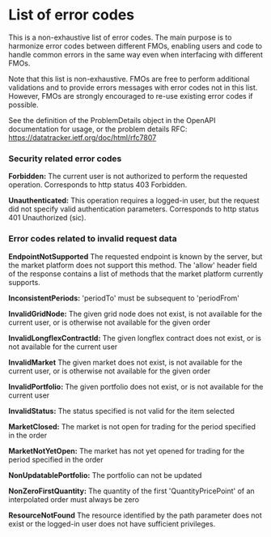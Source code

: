 # List of error codes

This is a non-exhaustive list of error codes. The main purpose is to harmonize error codes between different FMOs, enabling users and code to handle common errors in the same way even when interfacing with different FMOs. 

Note that this list is non-exhaustive. FMOs are free to perform additional validations and to provide errors messages with error codes not in this list. However, FMOs are strongly encouraged to re-use existing error codes if possible. 

See the definition of the ProblemDetails object in the OpenAPI documentation for usage, or the problem details RFC: https://datatracker.ietf.org/doc/html/rfc7807


### Security related error codes

**Forbidden:** The current user is not authorized to perform the requested operation. Corresponds to http status 403 Forbidden.

**Unauthenticated:** This operation requires a logged-in user, but the request did not specify valid authentication parameters. Corresponds to http status 401 Unauthorized (sic).


### Error codes related to invalid request data 

**EndpointNotSupported** The requested endpoint is known by the server, but the market platform does not support this method. The 'allow' header field of the response contains a list of methods that the market platform currently supports.

**InconsistentPeriods:** 'periodTo' must be subsequent to 'periodFrom'

**InvalidGridNode:** The given grid node does not exist, is not available for the current user, or is otherwise not available for the given order

**InvalidLongflexContractId:** The given longflex contract does not exist, or is not available for the current user

**InvalidMarket** The given market does not exist, is not available for the current user, or is otherwise not available for the given order

**InvalidPortfolio:** The given portfolio does not exist, or is not available for the current user

**InvalidStatus:** The status specified is not valid for the item selected

**MarketClosed:** The market is not open for trading for the period specified in the order

**MarketNotYetOpen:** The market has not yet opened for trading for the period specified in the order

**NonUpdatablePortfolio:** The portfolio can not be updated

**NonZeroFirstQuantity:** The quantity of the first 'QuantityPricePoint' of an interpolated order must always be zero

**ResourceNotFound** The resource identified by the path parameter does not exist or the logged-in user does not have sufficient privileges.